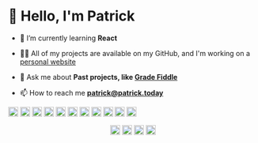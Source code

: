 # 👋 Hello, I'm Patrick

- 🌱 I’m currently learning **React**

- 👨‍💻 All of my projects are available on my GitHub, and I'm working on a [personal website](https://github.com/phultquist/personal-website)

- 💬 Ask me about **Past projects, like [Grade Fiddle](https://phultquist.github.io/gradefiddle)**

- 📫 How to reach me **patrick@patrick.today**

<p align="left"><img src="https://devicons.github.io/devicon/devicon.git/icons/bootstrap/bootstrap-plain.svg" alt="bootstrap" width="20" height="20"/> <img src="https://devicons.github.io/devicon/devicon.git/icons/css3/css3-original-wordmark.svg" alt="css3" width="20" height="20"/> <img src="https://devicons.github.io/devicon/devicon.git/icons/d3js/d3js-original.svg" alt="d3js" width="20" height="20"/> <img src="https://devicons.github.io/devicon/devicon.git/icons/html5/html5-original-wordmark.svg" alt="html5" width="20" height="20"/> <img src="https://devicons.github.io/devicon/devicon.git/icons/java/java-original-wordmark.svg" alt="java" width="20" height="20"/> <img src="https://devicons.github.io/devicon/devicon.git/icons/javascript/javascript-original.svg" alt="javascript" width="20" height="20"/> <img src="https://devicons.github.io/devicon/devicon.git/icons/mysql/mysql-original-wordmark.svg" alt="mysql" width="20" height="20"/> <img src="https://devicons.github.io/devicon/devicon.git/icons/nodejs/nodejs-original-wordmark.svg" alt="nodejs" width="20" height="20"/> <img src="https://devicons.github.io/devicon/devicon.git/icons/python/python-original-wordmark.svg" alt="python" width="20" height="20"/> <img src="https://devicons.github.io/devicon/devicon.git/icons/oracle/oracle-original.svg" alt="oracle" width="20" height="20"/> <img src="https://devicons.github.io/devicon/devicon.git/icons/express/express-original-wordmark.svg" alt="express" width="20" height="20"/></p><p align="center">
<a href="https://linkedin.com/in/patrick-hultquist-7b8564176" target="blank"><img align="center" src="https://cdn.jsdelivr.net/npm/simple-icons@3.0.1/icons/linkedin.svg" alt="patrick-hultquist-7b8564176" height="20" width="20" /></a>
<a href="https://stackoverflow.com/users/10976853" target="blank"><img align="center" src="https://cdn.jsdelivr.net/npm/simple-icons@3.0.1/icons/stackoverflow.svg" alt="10976853" height="20" width="20" /></a>
<a href="https://fb.com/patrickhultquis" target="blank"><img align="center" src="https://cdn.jsdelivr.net/npm/simple-icons@3.0.1/icons/facebook.svg" alt="patrickhultquis" height="20" width="20" /></a>
<a href="https://instagram.com/phultquist" target="blank"><img align="center" src="https://cdn.jsdelivr.net/npm/simple-icons@3.0.1/icons/instagram.svg" alt="phultquist" height="20" width="20" /></a>
</p>
